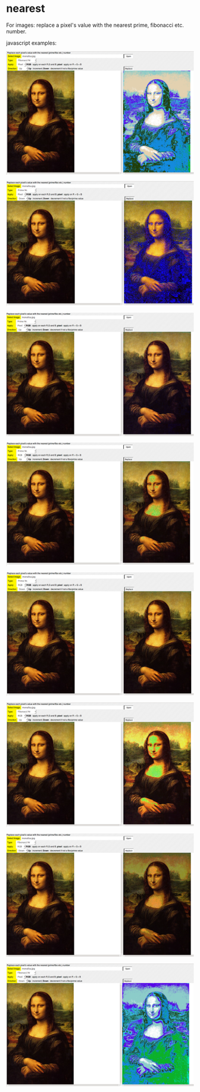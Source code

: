 nearest
=======

For images: replace a pixel's value with the nearest prime, fibonacci etc. number.

javascript examples:

![alt ex1.png](https://github.com/alexadam/nearest/blob/master/ex1.png?raw=true "ex1.png")

![alt ex2.png](https://github.com/alexadam/nearest/blob/master/ex2.png?raw=true "ex2.png")

![alt ex3.png](https://github.com/alexadam/nearest/blob/master/ex3.png?raw=true "ex3.png")

![alt ex4.png](https://github.com/alexadam/nearest/blob/master/ex4.png?raw=true "ex4.png")

![alt ex5.png](https://github.com/alexadam/nearest/blob/master/ex5.png?raw=true "ex5.png")

![alt ex6.png](https://github.com/alexadam/nearest/blob/master/ex6.png?raw=true "ex6.png")

![alt ex7.png](https://github.com/alexadam/nearest/blob/master/ex7.png?raw=true "ex7.png")

![alt ex8.png](https://github.com/alexadam/nearest/blob/master/ex8.png?raw=true "ex8.png")
